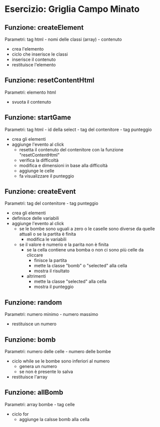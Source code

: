 # Esercizio: Griglia Campo Minato

## Funzione: createElement

Parametri: tag html - nomi delle classi (array) - contenuto

- crea l'elemento 
- ciclo che inserisce le classi
- inserisce il contenuto
- restituisce l'elemento

## Funzione: resetContentHtml

Parametri: elemento html

- svuota il contenuto

## Funzione: startGame

Parametri: tag html - id della select - tag del contenitore - tag punteggio

- crea gli elementi 
- aggiunge l'evento al click
    - resetta il contenuto del contenitore con la funzione "resetContentHtml"
    - verifica la difficoltà
    - modifica e dimensioni in base alla difficoltà
    - aggiunge le celle
    - fa visualizzare il punteggio

## Funzione: createEvent

Parametri: tag del contenitore - tag punteggio

- crea gli elementi
- definisce delle variabili
- aggiunge l'evento al click
    - se le bombe sono uguali a zero o le caselle sono diverse da quelle attuali o se la partita è finita
        - modifica le variabili
    - se il valore è numerio e la parita non è finita
        - se la cella contiene una bomba o non ci sono più celle da cliccare
            - finisce la partita
            - mette la classe "bomb" o "selected" alla cella
            - mostra il risultato
        - altrimenti
            - mette la classe "selected" alla cella
            - mostra il punteggio

## Funzione: random

Parametri: numero minimo - numero massimo

- restituisce un numero

## Funzione: bomb

Parametri: numero delle celle - numero delle bombe

 - ciclo while se le bombe sono inferiori al numero
    - genera un numero
     - se non è presente lo salva
- restituisce l'array

## Funzione: allBomb

Parametri: array bombe - tag celle

- ciclo for
    - aggiunge la calsse bomb alla cella